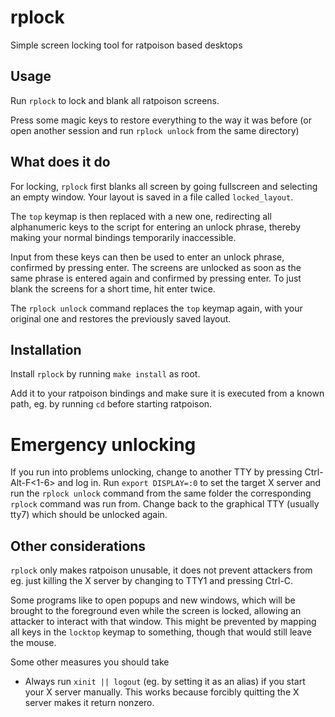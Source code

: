 # rplock
Simple screen locking tool for ratpoison based desktops

## Usage

Run `rplock` to lock and blank all ratpoison screens.

Press some magic keys to restore everything to the way it was before
(or open another session and run `rplock unlock` from the same directory)

## What does it do

For locking, `rplock` first blanks all screen by going fullscreen and selecting
an empty window. Your layout is saved in a file called `locked_layout`.

The `top` keymap is then replaced with a new one, redirecting all alphanumeric keys
to the script for entering an unlock phrase, thereby making your normal bindings 
temporarily inaccessible.

Input from these keys can then be used to enter an unlock phrase, confirmed by
pressing enter. The screens are unlocked as soon as the same phrase is entered again
and confirmed by pressing enter. To just blank the screens for a short time, hit enter
twice.

The `rplock unlock` command replaces the `top` keymap again, with your original one
and restores the previously saved layout. 

## Installation

Install `rplock` by running `make install` as root.

Add it to your ratpoison bindings and make sure it is executed from a known path, eg.
by running `cd` before starting ratpoison.

# Emergency unlocking

If you run into problems unlocking, change to another TTY by pressing Ctrl-Alt-F<1-6>
and log in. Run `export DISPLAY=:0` to set the target X server and run the `rplock unlock`
command from the same folder the corresponding `rplock` command was run from.
Change back to the graphical TTY (usually tty7) which should be unlocked again.

## Other considerations

`rplock` only makes ratpoison unusable, it does not prevent attackers
from eg. just killing the X server by changing to TTY1 and pressing Ctrl-C.

Some programs like to open popups and new windows, which will be brought to the
foreground even while the screen is locked, allowing an attacker to interact with
that window. This might be prevented by mapping all keys in the `locktop` keymap
to something, though that would still leave the mouse.

Some other measures you should take

* Always run `xinit || logout` (eg. by setting it as an alias) if you start your
X server manually. This works because forcibly quitting the X server makes it return nonzero.

